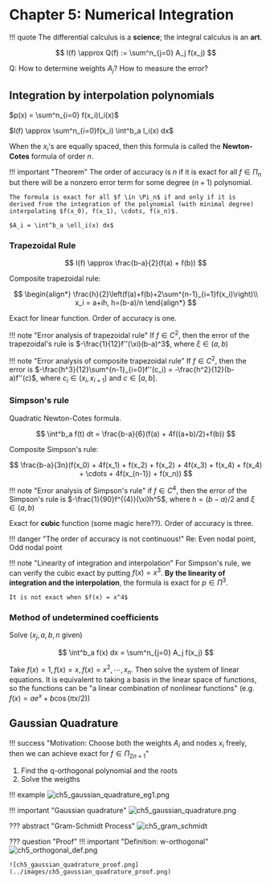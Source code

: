 # Chapter 5: Numerical Integration

!!! quote
    The differential calculus is a **science**; the integral calculus is an **art**.

$$
I(f) \approx Q(f) := \sum^n_{j=0} A_j f(x_j)
$$

Q: How to determine weights $A_j$? How to measure the error?

## Integration by interpolation polynomials

$p(x) = \sum^n_{i=0} f(x_i)l_i(x)$

$I(f) \approx \sum^n_{i=0}f(x_i) \int^b_a l_i(x) dx$

When the $x_i$'s are equally spaced, then this formula is called the **Newton-Cotes** formula of order $n$.

!!! important "Theorem"
    The order of accuracy is $n$ if it is exact for all $f \in \Pi_n$ but there will be a nonzero error term for some degree $(n+1)$ polynomial.

    The formula is exact for all $f \in \Pi_n$ if and only if it is derived from the integration of the polynomial (with minimal degree) interpolating $f(x_0), f(x_1), \cdots, f(x_n)$.

    $A_i = \int^b_a \ell_i(x) dx$

### Trapezoidal Rule

$$
I(f) \approx \frac{b-a}{2}(f(a) + f(b))
$$

Composite trapezoidal rule:

$$
\begin{align*}
\frac{h}{2}\left(f(a)+f(b)+2\sum^{n-1}_{i=1}f(x_i)\right)\\
x_i = a+ih, h=(b-a)/n
\end{align*}
$$

Exact for linear function. Order of accuracy is one.

!!! note "Error analysis of trapezoidal rule"
    If $f \in C^2$, then the error of the trapezoidal's rule is $-\frac{1}{12}f''(\xi)(b-a)^3$, where $\xi \in (a, b)$

!!! note "Error analysis of composite trapezoidal rule"
    If $f \in C^2$, then the error is $-\frac{h^3}{12}\sum^{n-1}_{i=0}f''(c_i) = -\frac{h^2}{12}(b-a)f''(c)$, where $c_i \in (x_i, x_{i+1})$ and $c \in [a, b]$.


### Simpson's rule

Quadratic Newton-Cotes formula.

$$
\int^b_a f(t) dt = \frac{b-a}{6}(f(a) + 4f((a+b)/2)+f(b))
$$

Composite Simpson's rule:

$$
\frac{b-a}{3n}(f(x_0) + 4f(x_1) + f(x_2) + f(x_2) + 4f(x_3) + f(x_4) + f(x_4) + \cdots + 4f(x_{n-1}) + f(x_n))
$$

!!! note "Error analysis of Simpson's rule"
    if $f \in C^4$, then the error of the Simpson's rule is $-\frac{1}{90}f^{(4)}(\xi)h^5$, where $h=(b-a)/2$ and $\xi \in (a, b)$

Exact for **cubic** function (some magic here??). Order of accuracy is three.

!!! danger "The order of accuracy is not continuous!"
    Re: Even nodal point, Odd nodal point

!!! note "Linearity of integration and interpolation"
    For Simpson's rule, we can verify the cubic exact by putting $f(x) = x^3$. **By the linearity of integration and the interpolation**, the formula is exact for $p \in \Pi^3$.
    
    It is not exact when $f(x) = x^4$

### Method of undetermined coefficients

Solve ($x_j, a, b, n$ given)

$$
\int^b_a f(x) dx = \sum^n_{j=0} A_j f(x_j)
$$

Take $f(x) = 1, f(x) = x, f(x) = x^2, \cdots, x_n$. Then solve the system of linear equations. It is equivalent to taking a basis in the linear space of functions, so the functions can be "a linear combination of nonlinear functions" (e.g. $f(x) = ae^x + b \cos(\pi x/2)$)

## Gaussian Quadrature 

!!! success "Motivation: Choose both the weights $A_i$ and nodes $x_i$ freely, then we can achieve exact for $f \in \Pi_{2n+1}$"

1. Find the q-orthogonal polynomial and the roots
2. Solve the weigths

!!! example
    ![ch5_gaussian_quadrature_eg1.png](../images/ch5_gaussian_quadrature_eg1.png)

!!! important "Gaussian quadrature"
    ![ch5_gaussian_quadrature.png](../images/ch5_gaussian_quadrature.png)

??? abstract "Gram-Schmidt Process"
    ![ch5_gram_schmidt](../images/ch5_gram_schmidt.png)

??? question "Proof"
    !!! important "Definition: w-orthogonal"
        ![ch5_orthogonal_def.png](../images/ch5_orthogonal_def.png)

    ![ch5_gaussian_quadrature_proof.png](../images/ch5_gaussian_quadrature_proof.png)

